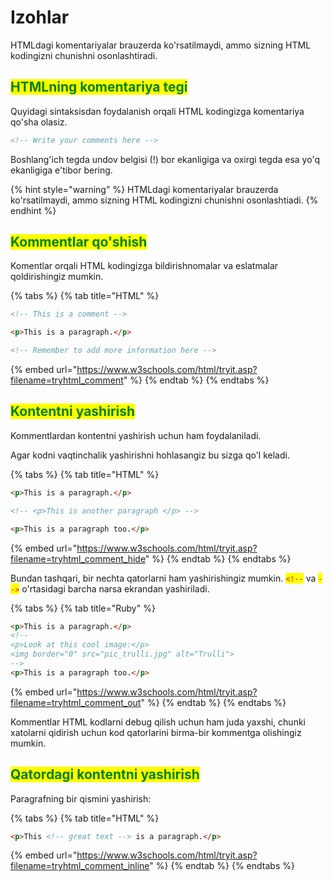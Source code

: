 # Izohlar

HTMLdagi komentariyalar brauzerda ko'rsatilmaydi, ammo sizning HTML kodingizni chunishni osonlashtiradi.

## <mark style="color:green;">HTMLning komentariya tegi</mark>

Quyidagi sintaksisdan foydalanish orqali HTML kodingizga komentariya qo'sha olasiz.

```html
<!-- Write your comments here -->
```

Boshlang'ich tegda undov belgisi (!) bor ekanligiga va oxirgi tegda esa yo'q ekanligiga e'tibor bering.

{% hint style="warning" %}
HTMLdagi komentariyalar brauzerda ko'rsatilmaydi, ammo sizning HTML kodingizni chunishni osonlashtiadi.
{% endhint %}

## <mark style="color:green;">Kommentlar qo'shish</mark>

Komentlar orqali HTML kodingizga bildirishnomalar va eslatmalar qoldirishingiz mumkin.

{% tabs %}
{% tab title="HTML" %}
```html
<!-- This is a comment -->

<p>This is a paragraph.</p>

<!-- Remember to add more information here -->
```

{% embed url="https://www.w3schools.com/html/tryit.asp?filename=tryhtml_comment" %}
{% endtab %}
{% endtabs %}

## <mark style="color:green;">Kontentni yashirish</mark>

Kommentlardan kontentni yashirish uchun ham foydalaniladi.

Agar kodni vaqtinchalik yashirishni hohlasangiz bu sizga qo'l keladi.

{% tabs %}
{% tab title="HTML" %}
```html
<p>This is a paragraph.</p>

<!-- <p>This is another paragraph </p> -->

<p>This is a paragraph too.</p>
```

{% embed url="https://www.w3schools.com/html/tryit.asp?filename=tryhtml_comment_hide" %}
{% endtab %}
{% endtabs %}

Bundan tashqari, bir nechta qatorlarni ham yashirishingiz mumkin. <mark style="color:red;">`<!--`</mark> va <mark style="color:red;">`-->`</mark> o'rtasidagi barcha narsa ekrandan yashiriladi.

{% tabs %}
{% tab title="Ruby" %}
```html
<p>This is a paragraph.</p>
<!--
<p>Look at this cool image:</p>
<img border="0" src="pic_trulli.jpg" alt="Trulli">
-->
<p>This is a paragraph too.</p>
```

{% embed url="https://www.w3schools.com/html/tryit.asp?filename=tryhtml_comment_out" %}
{% endtab %}
{% endtabs %}

Kommentlar HTML kodlarni debug qilish uchun ham juda yaxshi, chunki xatolarni qidirish uchun kod qatorlarini birma-bir kommentga olishingiz mumkin.

## <mark style="color:green;">Qatordagi kontentni yashirish</mark>

Paragrafning bir qismini yashirish:

{% tabs %}
{% tab title="HTML" %}
```html
<p>This <!-- great text --> is a paragraph.</p>
```

{% embed url="https://www.w3schools.com/html/tryit.asp?filename=tryhtml_comment_inline" %}
{% endtab %}
{% endtabs %}
